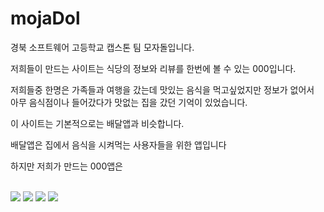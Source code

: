 # mojaDol
<p>경북 소프트웨어 고등학교 캡스톤 팀 모자돌입니다.</p>
<p>저희들이 만드는 사이트는 식당의 정보와 리뷰를 한번에 볼 수 있는 000입니다.</p>
<p>저희들중 한명은 가족들과 여행을 갔는데 맛있는 음식을 먹고싶었지만 정보가 없어서<br/> 아무 음식점이나 들어갔다가 맛없는 집을 갔던 기억이 있었습니다.</p>
<p>이 사이트는 기본적으로는 배달앱과 비슷합니다.</p>
<p>배달앱은 집에서 음식을 시켜먹는 사용자들을 위한 앱입니다</p>
<p>하지만 저희가 만드는 000앱은 </p>
<br />
<a href="#"><img src="https://img.shields.io/badge/Laravel-FF2D20?style=flat-square&logo=laravel&logoColor=white"/></a>
<a href="#"><img src="https://img.shields.io/badge/HTML5-E34F26?style=flat-square&logo=html5&logoColor=white"/></a>
<a href="#"><img src="https://img.shields.io/badge/CSS3-1572B6?style=flat-square&logo=css&logoColor=white"/></a>
<a href="#"><img src="https://img.shields.io/badge/JavaScript-F7DF1E?style=flat-square&logo=javascript&logoColor=black"/></a>
